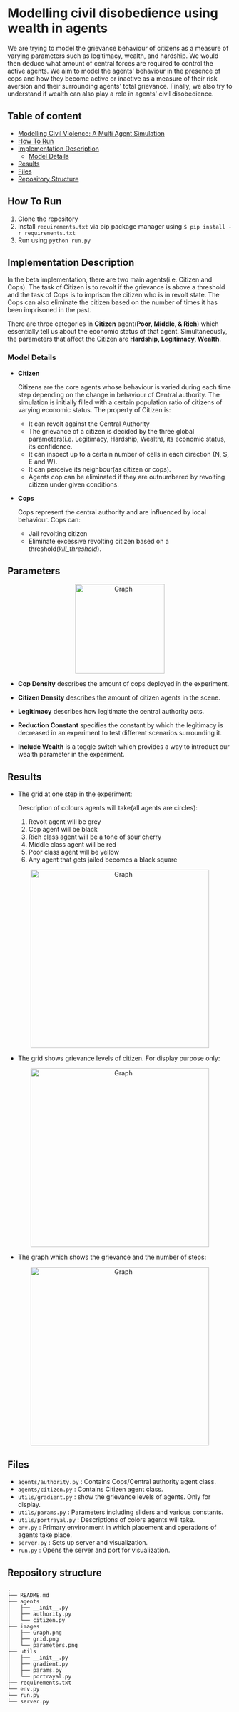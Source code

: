 # Modelling civil disobedience using wealth in agents

We are trying to model the grievance behaviour of citizens as a measure of varying parameters such as legitimacy, wealth, and hardship. We would then deduce what amount of central forces are required to control the active agents. We aim to model the agents' behaviour in the presence of cops and how they become active or inactive as a measure of their risk aversion and their surrounding agents' total grievance. Finally, we also try to understand if wealth can also play a role in agents' civil disobedience.

## Table of content

- [Modelling Civil Violence: A Multi Agent Simulation](#modelling-civil-disobedience-using-wealth-in-agents)
- [How To Run](#how-to-run)
- [Implementation Description](#implementation-description)
  - [Model Details](#model-details)
- [Results](#results)
- [Files](#files)
- [Repository Structure](#repository-structure)

## How To Run
1. Clone the repository
2. Install `requirements.txt` via pip package manager using `$ pip install -r requirements.txt`
3. Run using `python run.py`

## Implementation Description

In the beta implementation, there are two main agents(i.e. Citizen and Cops). The task of Citizen is to revolt if the grievance is above a threshold and the task of Cops is to imprison the citizen who is in revolt state. The Cops can also eliminate the citizen based on the number of times it has been imprisoned in the past.

There are three categories in **Citizen** agent(**Poor, Middle, & Rich**) which essentially tell us about the economic status of that agent. Simultaneously, the parameters that affect the Citizen are **Hardship, Legitimacy, Wealth**.

### Model Details

- **Citizen**

  Citizens are the core agents whose behaviour is varied during each time step depending on the change in behaviour of Central authority. The simulation is initially filled with a
  certain population ratio of citizens of varying economic status. The property of Citizen is:
    - It can revolt against the Central Authority
    - The grievance of a citizen is decided by the three global parameters(i.e. Legitimacy, Hardship, Wealth), its economic status, its confidence.
    - It can inspect up to a certain number of cells in each direction (N, S, E and W).
    - It can perceive its neighbour(as citizen or cops).
    - Agents cop can be eliminated if they are outnumbered by revolting citizen under given conditions.
    
- **Cops**
  
  Cops represent the central authority and are influenced by local behaviour. Cops can:
    - Jail revolting citizen
    - Eliminate excessive revolting citizen based on a threshold(*kill_threshold*).

## Parameters
<p align="center">
  <img src="./images/parameters.PNG" alt="Graph" width="200">
</p>

- **Cop Density** describes the amount of cops deployed in the experiment.

- **Citizen Density** describes the amount of citizen agents in the scene.

- **Legitimacy** describes how legitimate the central authority acts.

- **Reduction Constant** specifies the constant by which the legitimacy is decreased in an experiment to test different scenarios surrounding it.

- **Include Wealth** is a toggle switch which provides a way to introduct our wealth parameter in the experiment.


## Results

- The grid at one step in the experiment:

   Description of colours agents will take(all agents are circles):
   
    1. Revolt agent will be grey
    2. Cop agent will be black 
    3. Rich class agent will be a tone of sour cherry
    4. Middle class agent will be red
    5. Poor class agent will be yellow
    6. Any agent that gets jailed becomes a black square
    
<p align="center">
  <img src="./images/grid.PNG" alt="Graph" width="400">
</p>

- The grid shows grievance levels of citizen. For display purpose only:
<p align="center">
  <img src="./images/grid2.PNG" alt="Graph" width="400">
</p>

- The graph which shows the grievance and the number of steps: 
<p align="center">
  <img src="./images/grievance.PNG" alt="Graph" width="400">
</p>

## Files
- `agents/authority.py` : Contains Cops/Central authority agent class.
- `agents/citizen.py` : Contains Citizen agent class.
- `utils/gradient.py` : show the grievance levels of agents. Only for display.
- `utils/params.py` : Parameters including sliders and various constants.
- `utils/portrayal.py` : Descriptions of colors agents will take.
- `env.py` : Primary environment in which placement and operations of agents take place.
- `server.py` : Sets up server and visualization.
- `run.py` : Opens the server and port for visualization.


## Repository structure
```shell
.
├── README.md
├── agents
│   ├── __init__.py
│   ├── authority.py
│   └── citizen.py
├── images
│   ├── Graph.png
│   ├── grid.png
│   └── parameters.png
├── utils
│   ├── __init__.py
│   ├── gradient.py
│   ├── params.py
│   └── portrayal.py
├── requirements.txt
└── env.py
└── run.py
└── server.py
```
